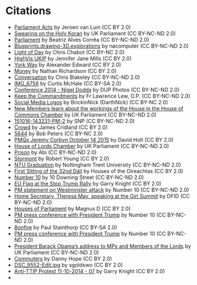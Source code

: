 # Citations

- [Parliament Acts](https://flic.kr/p/aKhT9T) by Jeroen van Luin (CC BY 2.0)
- [Swearing on the Holy Koran](https://flic.kr/p/85gUBJ) by UK Parliament (CC BY-NC-ND 2.0)
- [Parliament](https://flic.kr/p/eazfDp) by Beatriz Alves Corrêa (CC BY-NC-ND 2.0)
- [Blueprints.drawing-3D.explorations](https://flic.kr/p/rfCB9g) by nøcomputer (CC BY-NC-ND 2.0)
- [Light of Day](https://flic.kr/p/hLd9t3) by Chris Chabot (CC BY-NC 2.0)
- [HighVis UKIP](https://flic.kr/p/dYx4Fb) by Jennifer Jane Mills (CC BY 2.0)
- [York Way](https://flic.kr/p/fKAP2F) by Alexander Edward (CC BY 2.0)
- [Money](https://flic.kr/p/Kteq7f) by Nathan Richardson (CC BY 2.0)
- [Conversation](https://flic.kr/p/7FHqDC) by Chris Blakeley (CC BY-NC-ND 2.0)
- [IMG_6756](https://flic.kr/p/rMQ2H5) by Curtis McHale (CC BY-SA 2.0)
- [Conference 2014 - Nigel Dodds](https://flic.kr/p/rMQ2H5) by DUP Photos (CC BY-NC-ND 2.0)
- [Keep the Commandments](https://flic.kr/p/SE9AEi) by Fr Lawrence Lew, O.P. (CC BY-NC-ND 2.0)
- [Social Media Logos](https://flic.kr/p/SDENZU) by BrickinNick (DarthNick) (CC BY-NC 2.0)
- [New Members learn about the workings of the House in the House of Commons Chamber](https://flic.kr/p/85g1Ky) by UK Parliament (CC BY-NC-ND 2.0)
- [151016-143231-PM-2](https://flic.kr/p/z4PWTf) by SNP (CC BY-NC-ND 2.0)
- [Crowd](https://flic.kr/p/Wd54U) by James Cridland (CC BY 2.0)
- [5644](https://flic.kr/p/Wd54U) by Bob Peters (CC BY-NC 2.0)
- [PMQs Jeremy Corbyn October 14 2015](https://flic.kr/p/yPvBKK) by David Holt (CC BY 2.0)
- [House of Lords Chamber](https://flic.kr/p/yPvBKK) by UK Parliament (CC BY-NC-ND 2.0)
- [Prison](https://flic.kr/p/ddQo8f) by Abi (CC BY-NC-ND 2.0)
- [Stormont](https://flic.kr/p/6GUp9) by Robert Young (CC BY 2.0)
- [NTU Graduation](https://flic.kr/p/odi7Pi) by Nottingham Trent University (CC BY-NC-ND 2.0)
- [First Sitting of the 32nd Dáil](https://flic.kr/p/EU25RL) by Houses of the Oireachtas (CC BY 2.0)
- [Number 10](https://flic.kr/p/7YPcEc) by 10 Downing Street (CC BY-NC-ND 2.0)
- [EU Flag at the Stop Trump Rally](https://flic.kr/p/R4TQBR) by Garry Knight (CC BY 2.0)
- [PM statement on Westminster attack](https://flic.kr/p/RXRBax) by Number 10 (CC BY-NC-ND 2.0)
- [Home Secretary, Theresa May, speaking at the Girl Summit](https://flic.kr/p/oqamv5) by DFID (CC BY-NC-ND 2.0)
- [Houses of Parliament](https://flic.kr/p/95gRAn) by Magnus D (CC BY 2.0)
- [PM press conference with President Trump](https://flic.kr/p/RFHyc2) by Number 10 (CC BY-NC-ND 2.0)
- [Bonfire](https://flic.kr/p/aLKKbK) by Paul Stainthorp (CC BY-SA 2.0)
- [PM press conference with President Trump](https://flic.kr/p/RC8TyA) by Number 10 (CC BY-NC-ND 2.0)
- [President Barack Obama’s address to MPs and Members of the Lords](https://flic.kr/p/9Mb2D7) by UK Parliament (CC BY-NC-ND 2.0)
- [Commuters](https://flic.kr/p/iupdz) by Danny Hope (CC BY 2.0)
- [DSC_9552-Edit.jpg](https://flic.kr/p/HNccDi) by sgoldswo (CC BY 2.0)
- [Anti-TTIP Protest 11-10-2014 - 07](https://flic.kr/p/pkQ7pi) by Garry Knight (CC BY 2.0)
-
